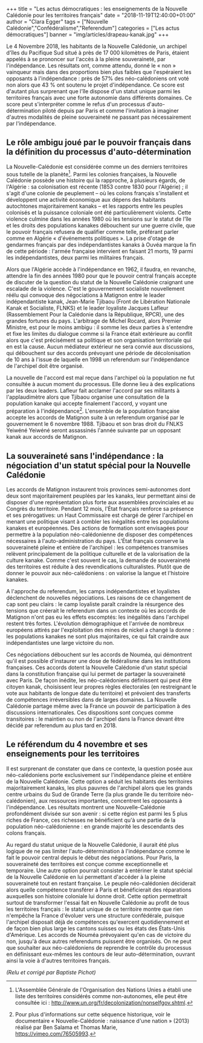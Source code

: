 +++
title = "Les actus démocratiques : les enseignements de la Nouvelle Calédonie pour les territoires français"
date = "2018-11-19T12:40:00+01:00"
author = "Clara Egger"
tags = ["Nouvelle Calédonie","Confédéralisme","Referendum"]
categories = ["Les actus démocratiques"]
banner = "img/articles/drapeau-kanak.jpg"
+++

Le 4 Novembre 2018, les habitants de la Nouvelle Calédonie, un archipel d'îles
du Pacifique Sud situé à près de 17 000 kilomètres de Paris, étaient appelés à
se prononcer sur l'accès à la pleine souveraineté, par l'indépendance. Les
résultats ont, comme attendu, donné le « non » vainqueur mais dans des
proportions bien plus faibles que l'espéraient les opposants à l'indépendance :
près de 57% des néo-calédoniens ont  voté non alors que 43 % ont soutenu le
projet d'indépendance. Ce score est d'autant plus surprenant que l'île dispose
d'un statut unique parmi les territoires français avec une forte autonomie dans
différents domaines. Ce score peut s'interpréter comme le refus d'un processus
d'auto-détermination piloté depuis par Paris et comme  l'invitation à imaginer
d'autres modalités de pleine souveraineté ne passant pas nécessairement par
l'indépendance.

Le rôle ambigu joué par le pouvoir français dans la définition du processus d'auto-détermination
---

La Nouvelle-Calédonie est considérée comme un des derniers territoires sous
tutelle de la planète[^1]. Parmi les colonies françaises, la Nouvelle Calédonie
possède une histoire qui la rapproche, à plusieurs égards, de l'Algérie : sa
colonisation est récente (1853 contre 1830 pour l'Algérie) ; il s'agit d'une
colonie de peuplement – où les colons français s'installent et développent une
activité économique aux dépens des habitants autochtones majoritairement kanaks
– et les rapports entre les peuples colonisés et la puissance coloniale ont été
particulièrement violents. Cette violence culmine dans les années 1980 où les
tensions sur le statut de l'île et les droits des populations kanakes
débouchent sur une guerre civile, que le pouvoir français refusera de qualifier
comme telle, préférant parler comme en Algérie « d'événements politiques ». La
prise d'otage de gendarmes français par des indépendantistes kanaks à Ouvéa
marque la fin de cette période : l'armée française intervient en faisant 21
morts, 19 parmi  les indépendantistes, deux parmi les militaires français.

Alors que l'Algérie accède à l'indépendance en 1962, il faudra, en revanche,
attendre la fin des années 1980 pour que le pouvoir central français accepte de
discuter de la question du statut de la Nouvelle Calédonie craignant une
escalade de la violence. C'est le gouvernement socialiste nouvellement réélu
qui convoque des négociations à Matignon entre le leader indépendantiste kanak,
Jean-Marie Tjibaou (Front de Libération Nationale Kanak et Socialiste, FLNKS)
et le leader loyaliste Jacques Lafleur (Rassemblement Pour la Calédonie dans la
République, RPCR), une des grandes fortunes du pays. L'arbitrage de Michel
Rocard, alors Premier Ministre, est pour le moins ambigu : il somme les deux
parties à s'entendre et fixe les limites du dialogue comme si la France était
extérieure au conflit alors que c'est précisément sa politique et son
organisation territoriale qui en est la cause. Aucun médiateur extérieur ne
sera convié aux discussions, qui débouchent sur des accords prévoyant une
période de décolonisation de 10 ans à l'issue de laquelle en 1998 un referendum
sur l'indépendance de l'archipel doit être organisé.

La nouvelle de l'accord est mal reçue dans l'archipel où la population ne fut
consultée à aucun moment du processus. Elle donne lieu à des explications par
les deux leaders. Lafleur fait acclamer l'accord par ses militants à
l'applaudimètre alors que Tjibaou organise une consultation de la population
kanake qui accepte finalement l'accord, y voyant une préparation à
l'indépendance[^2]. L'ensemble de la population française accepte les accords de
Matignon suite à un referendum organisé par le gouvernement le  6 novembre
1988. Tjibaou et son bras droit du FNLKS Yeiwéné Yeiwéné seront assassinés
l'année suivante par un opposant kanak aux accords de Matignon.

La souveraineté sans l'indépendance : la négociation d'un statut spécial pour la Nouvelle Calédonie
---

Les accords de Matignon instaurent trois provinces semi-autonomes dont deux
sont majoritairement peuplées par les kanaks, leur permettant ainsi de disposer
d'une représentation plus forte aux assemblées provinciales et au Congrès du
territoire. Pendant 12 mois, l'État français renforce sa présence et ses
prérogatives: un Haut Commissaire est chargé de gérer l'archipel en menant une
politique visant à combler les inégalités entre les populations kanakes et
européennes. Des actions de formation sont envisagées pour permettre à la
population néo-calédonienne de disposer des compétences nécessaires à
l'auto-administration du pays. L'État français conserve la souveraineté pleine
et entière de l'archipel : les compétences transmises relèvent principalement
de la politique culturelle et de la valorisation de la culture kanake. Comme
c'est souvent le cas, la demande de souveraineté des territoires est réduite à
des revendications culturalistes. Plutôt que de donner le pouvoir aux
néo-calédoniens : on valorise la langue et l'histoire kanakes.

A l'approche du referendum, les camps indépendantistes et loyalistes
déclenchent de nouvelles négociations. Les raisons de ce changement de cap sont
peu clairs : le camp loyaliste paraît craindre  la résurgence des tensions que
créerait le referendum dans un contexte où les accords de Matignon n'ont pas eu
les effets escomptés: les inégalités dans l'archipel restent très fortes.
L'évolution démographique et l'arrivée de nombreux européens attirés par
l'exploitation des mines de nickel a changé la donne : les populations kanakes
ne sont plus majoritaires, ce qui fait craindre aux indépendantistes une large
victoire du non.

Ces négociations débouchent sur les accords de Nouméa, qui démontrent qu'il est
possible d'instaurer une dose de fédéralisme dans les institutions françaises.
Ces accords dotent la Nouvelle Calédonie d'un statut spécial dans la
constitution française qui lui permet de partager la souveraineté avec Paris.
De façon inédite, les néo-calédoniens définissent qui peut être citoyen kanak,
choisissent leur propres règles électorales (en restreignant le vote aux
habitants de longue date du territoire) et prévoient des transferts de
compétences irréversibles dans de larges domaines. La Nouvelle Calédonie
partage même avec la France un pouvoir de participation à des discussions
internationales. Ces dispositions sont conçues comme transitoires : le maintien
ou non de l'archipel dans la France devant être décidé par referendum au plus
tard en 2018. 

Le référendum du 4 novembre et ses enseignements pour les territoires
---

Il est surprenant de constater que dans ce contexte, la question posée aux
néo-calédoniens porte exclusivement sur l'indépendance pleine et entière de la
Nouvelle Calédonie. Cette option a séduit les habitants des territoires
majoritairement kanaks, les plus pauvres de l'archipel alors que les grands
centre urbains du Sud de Grande Terre (la plus grande île du territoire
néo-calédonien), aux ressources importantes, concentrent les opposants à
l'indépendance. Les résultats montrent une Nouvelle-Calédonie profondément
divisée sur son avenir : si cette région est parmi les 5 plus riches de France,
ces richesses ne bénéficient qu'à une partie de la population
néo-calédonienne : en grande majorité les descendants des colons français.

Au regard du statut unique de la Nouvelle Calédonie, il aurait été plus logique
de ne pas limiter l'auto-détermination à l'indépendance comme le fait le
pouvoir central depuis le début des négociations. Pour Paris, la souveraineté
des territoires est conçue comme exceptionnelle et temporaire. Une autre option
pourrait consister à entériner le statut spécial de la Nouvelle Calédonie en
lui permettant d'accéder à la pleine souveraineté tout en restant française. Le
peuple néo-calédonien déciderait alors quelle compétence transférer à Paris et
bénéficierait des réparations auxquelles son histoire coloniale lui donne
droit. Cette option permettrait surtout de transformer l'essai fait en Nouvelle
Calédonie au profit de tous les territoires français : le statut unique de ce
territoire montre que rien n'empêche la France d'évoluer vers une structure
confédérale, puisque l'archipel disposait déjà de compétences qu'exercent
quotidiennement et de façon bien plus large les cantons suisses ou les états
des États-Unis d'Amérique. Les accords de Nouméa prévoyaient qu'en cas de
victoire du non, jusqu'à deux autres referendums puissent être organisés. On ne
peut que souhaiter aux néo-calédoniens de reprendre le contrôle du processus en
définissant eux-mêmes les contours de leur auto-détermination, ouvrant ainsi la
voie à d'autres territoires français.

*(Relu et corrigé par Baptiste Pichot)*

[^1]:   L'Assemblée Générale de l'Organisation des Nations  Unies a établi une liste des territoires considérés comme non-autonomes, elle peut être consultée ici : http://www.un.org/fr/decolonization/nonselfgov.shtml.

[^2]:   Pour plus d'informations sur cette séquence historique, voir le documentaire « Nouvelle-Calédonie : naissance d'une nation » (2013) réalisé par Ben Salama et Thomas Marie, https://vimeo.com/76505993.

